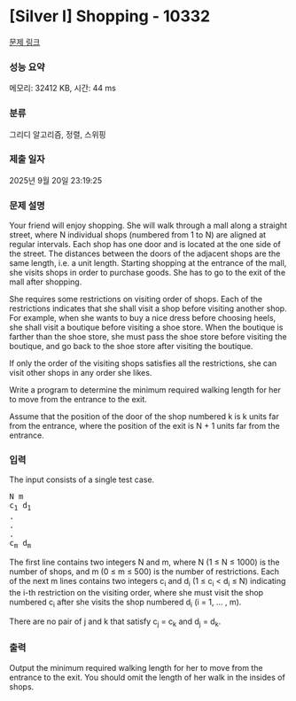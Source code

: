 # [Silver I] Shopping - 10332 

[문제 링크](https://www.acmicpc.net/problem/10332) 

### 성능 요약

메모리: 32412 KB, 시간: 44 ms

### 분류

그리디 알고리즘, 정렬, 스위핑

### 제출 일자

2025년 9월 20일 23:19:25

### 문제 설명

<p>Your friend will enjoy shopping. She will walk through a mall along a straight street, where N individual shops (numbered from 1 to N) are aligned at regular intervals. Each shop has one door and is located at the one side of the street. The distances between the doors of the adjacent shops are the same length, i.e. a unit length. Starting shopping at the entrance of the mall, she visits shops in order to purchase goods. She has to go to the exit of the mall after shopping.</p>

<p>She requires some restrictions on visiting order of shops. Each of the restrictions indicates that she shall visit a shop before visiting another shop. For example, when she wants to buy a nice dress before choosing heels, she shall visit a boutique before visiting a shoe store. When the boutique is farther than the shoe store, she must pass the shoe store before visiting the boutique, and go back to the shoe store after visiting the boutique.</p>

<p>If only the order of the visiting shops satisfies all the restrictions, she can visit other shops in any order she likes.</p>

<p>Write a program to determine the minimum required walking length for her to move from the entrance to the exit.</p>

<p>Assume that the position of the door of the shop numbered k is k units far from the entrance, where the position of the exit is N + 1 units far from the entrance.</p>

### 입력 

 <p>The input consists of a single test case.</p>

<pre>N m
c<sub>1</sub> d<sub>1</sub>
.
.
.
c<sub>m</sub> d<sub>m</sub></pre>

<p>The first line contains two integers N and m, where N (1 ≤ N ≤ 1000) is the number of shops, and m (0 ≤ m ≤ 500) is the number of restrictions. Each of the next m lines contains two integers c<sub>i</sub> and d<sub>i</sub> (1 ≤ c<sub>i</sub> < d<sub>i</sub> ≤ N) indicating the i-th restriction on the visiting order, where she must visit the shop numbered c<sub>i</sub> after she visits the shop numbered d<sub>i</sub> (i = 1, ... , m).</p>

<p>There are no pair of j and k that satisfy c<sub>j</sub> = c<sub>k</sub> and d<sub>j</sub> = d<sub>k</sub>.</p>

### 출력 

 <p>Output the minimum required walking length for her to move from the entrance to the exit. You should omit the length of her walk in the insides of shops.</p>

